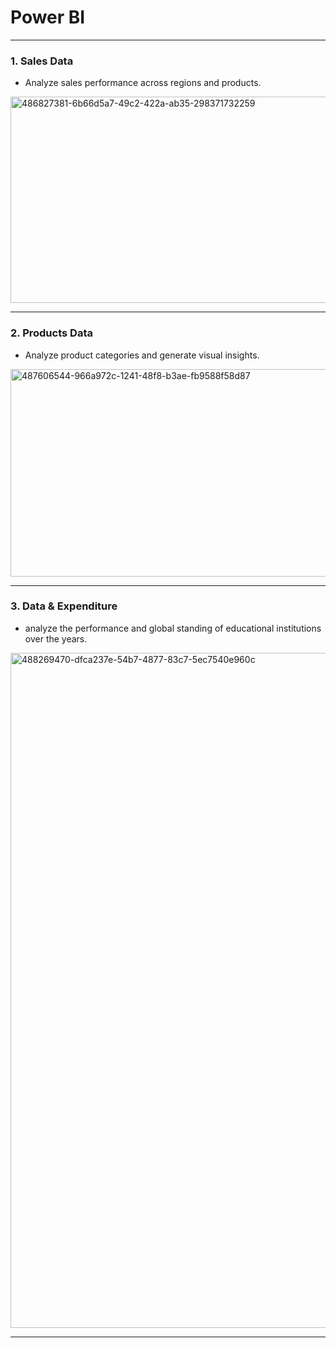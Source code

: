 # Power BI 

---

### 1. Sales Data 

- Analyze sales performance across regions and products.
<img width="590" height="330" alt="486827381-6b66d5a7-49c2-422a-ab35-298371732259" src="https://github.com/user-attachments/assets/59df3741-ff7a-4001-95af-47254d891d92" />

---

### 2. Products Data

- Analyze product categories and generate visual insights.
<img width="590" height="332" alt="487606544-966a972c-1241-48f8-b3ae-fb9588f58d87" src="https://github.com/user-attachments/assets/a1626a6f-4b1e-4c54-bb2c-3b22bc944c97" />

---

### 3. Data & Expenditure 

- analyze the performance and global standing of educational institutions over the years.
<img width="1165" height="1080" alt="488269470-dfca237e-54b7-4877-83c7-5ec7540e960c" src="https://github.com/user-attachments/assets/4dddbf6e-d121-48c4-9ee5-81fab02afbc5" />

---
